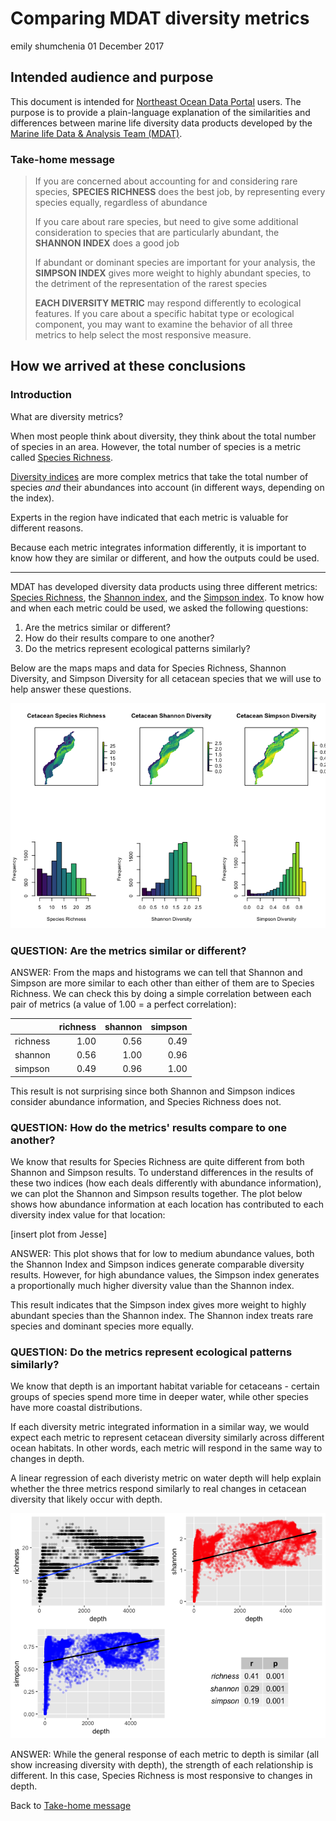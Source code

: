 Comparing MDAT diversity metrics
================
emily shumchenia
01 December 2017

Intended audience and purpose
-----------------------------

This document is intended for [Northeast Ocean Data Portal](www.northeastoceandata.org) users. The purpose is to provide a plain-language explanation of the similarities and differences between marine life diversity data products developed by the [Marine life Data & Analysis Team (MDAT)](http://seamap.env.duke.edu/models/mdat/).

### Take-home message

> If you are concerned about accounting for and considering rare species, **SPECIES RICHNESS** does the best job, by representing every species equally, regardless of abundance
>
> If you care about rare species, but need to give some additional consideration to species that are particularly abundant, the **SHANNON INDEX** does a good job
>
> If abundant or dominant species are important for your analysis, the **SIMPSON INDEX** gives more weight to highly abundant species, to the detriment of the representation of the rarest species
>
> **EACH DIVERSITY METRIC** may respond differently to ecological features. If you care about a specific habitat type or ecological component, you may want to examine the behavior of all three metrics to help select the most responsive measure.

How we arrived at these conclusions
-----------------------------------

### Introduction

What are diversity metrics?

When most people think about diversity, they think about the total number of species in an area. However, the total number of species is a metric called [Species Richness](https://en.wikipedia.org/wiki/Species_richness).

[Diversity indices](https://en.wikipedia.org/wiki/Diversity_index) are more complex metrics that take the total number of species *and* their abundances into account (in different ways, depending on the index).

Experts in the region have indicated that each metric is valuable for different reasons.

Because each metric integrates information differently, it is important to know how they are similar or different, and how the outputs could be used.

------------------------------------------------------------------------

MDAT has developed diversity data products using three different metrics: [Species Richness](https://en.wikipedia.org/wiki/Species_richness), the [Shannon index](https://en.wikipedia.org/wiki/Diversity_index#Shannon_index), and the [Simpson index](https://en.wikipedia.org/wiki/Diversity_index#Simpson_index). To know how and when each metric could be used, we asked the following questions:

1.  Are the metrics similar or different?
2.  How do their results compare to one another?
3.  Do the metrics represent ecological patterns similarly?

Below are the maps maps and data for Species Richness, Shannon Diversity, and Simpson Diversity for all cetacean species that we will use to help answer these questions.

![](div_indices_files/figure-markdown_github-ascii_identifiers/maps-1.png)

### QUESTION: Are the metrics similar or different?

ANSWER: From the maps and histograms we can tell that Shannon and Simpson are more similar to each other than either of them are to Species Richness. We can check this by doing a simple correlation between each pair of metrics (a value of 1.00 = a perfect correlation):

|          |  richness|  shannon|  simpson|
|----------|---------:|--------:|--------:|
| richness |      1.00|     0.56|     0.49|
| shannon  |      0.56|     1.00|     0.96|
| simpson  |      0.49|     0.96|     1.00|

This result is not surprising since both Shannon and Simpson indices consider abundance information, and Species Richness does not.

### QUESTION: How do the metrics' results compare to one another?

We know that results for Species Richness are quite different from both Shannon and Simpson results. To understand differences in the results of these two indices (how each deals differently with abundance information), we can plot the Shannon and Simpson results together. The plot below shows how abundance information at each location has contributed to each diversity index value for that location:

\[insert plot from Jesse\]

ANSWER: This plot shows that for low to medium abundance values, both the Shannon Index and Simpson indices generate comparable diversity results. However, for high abundance values, the Simpson index generates a proportionally much higher diversity value than the Shannon index.

This result indicates that the Simpson index gives more weight to highly abundant species than the Shannon index. The Shannon index treats rare species and dominant species more equally.

### QUESTION: Do the metrics represent ecological patterns similarly?

We know that depth is an important habitat variable for cetaceans - certain groups of species spend more time in deeper water, while other species have more coastal distributions.

If each diversity metric integrated information in a similar way, we would expect each metric to represent cetacean diversity similarly across different ocean habitats. In other words, each metric will respond in the same way to changes in depth.

A linear regression of each diveristy metric on water depth will help explain whether the three metrics respond similarly to real changes in cetacean diversity that likely occur with depth.

![](div_indices_files/figure-markdown_github-ascii_identifiers/regression_results-1.png)

ANSWER: While the general response of each metric to depth is similar (all show increasing diversity with depth), the strength of each relationship is different. In this case, Species Richness is most responsive to changes in depth.

Back to [Take-home message](###%20Take-home%20message)
